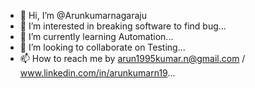 - 👋 Hi, I’m @Arunkumarnagaraju
- 👀 I’m interested in breaking software to find bug...
- 🌱 I’m currently learning Automation...
- 💞️ I’m looking to collaborate on Testing...
- 📫 How to reach me by arun1995kumar.n@gmail.com / www.linkedin.com/in/arunkumarn19...

<!---
Arunkumarnagaraju/Arunkumarnagaraju is a ✨ special ✨ repository because its `README.md` (this file) appears on your GitHub profile.
You can click the Preview link to take a look at your changes.
--->
